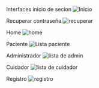 Interfaces
inicio de secion
![Inicio](https://github.com/vales-alfre/HealthTracker-web/assets/97996152/e9e1a66e-592e-4553-b2ce-85366176b2cd)

Recuperar contraseña
![recuperar](https://github.com/vales-alfre/HealthTracker-web/assets/97996152/701a2602-75a1-4d56-a18f-02d0a567816f)

Home
![home](https://github.com/vales-alfre/HealthTracker-web/assets/97996152/9ffa5acd-4568-4b10-8617-3bcfc1b38135)

Paciente
![Lista paciente](https://github.com/vales-alfre/HealthTracker-web/assets/97996152/bbbec30d-83db-42f0-9f67-2afad5155007)

Administrador
![lista de admin](https://github.com/vales-alfre/HealthTracker-web/assets/97996152/1d805947-8bb6-4240-b85e-e320e0ed61b3)

Cuidador
![lista de cuidador](https://github.com/vales-alfre/HealthTracker-web/assets/97996152/d5299fb7-953e-42ab-8398-6ff36d30b48d)

Registro
![registro](https://github.com/vales-alfre/HealthTracker-web/assets/97996152/996c78c9-bc2e-4102-a870-b1118bc1cd09)





